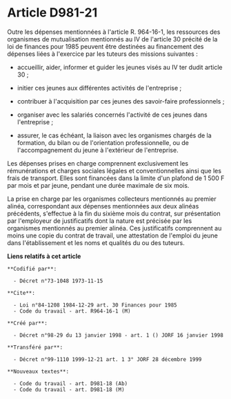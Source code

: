 # Article D981-21

Outre les dépenses mentionnées à l'article R. 964-16-1, les ressources des organismes de mutualisation mentionnés au IV de
l'article 30 précité de la loi de finances pour 1985 peuvent être destinées au financement des dépenses liées à l'exercice
par les tuteurs des missions suivantes :

- accueillir, aider, informer et guider les jeunes visés au IV ter dudit article 30 ;

- initier ces jeunes aux différentes activités de l'entreprise ;

- contribuer à l'acquisition par ces jeunes des savoir-faire professionnels ;

- organiser avec les salariés concernés l'activité de ces jeunes dans l'entreprise ;

- assurer, le cas échéant, la liaison avec les organismes chargés de la formation, du bilan ou de l'orientation
professionnelle, ou de l'accompagnement du jeune à l'extérieur de l'entreprise.

Les dépenses prises en charge comprennent exclusivement les rémunérations et charges sociales légales et conventionnelles
ainsi que les frais de transport. Elles sont financées dans la limite d'un plafond de 1 500 F par mois et par jeune, pendant
une durée maximale de six mois.

La prise en charge par les organismes collecteurs mentionnés au premier alinéa, correspondant aux dépenses mentionnées aux
deux alinéas précédents, s'effectue à la fin du sixième mois du contrat, sur présentation par l'employeur de justificatifs
dont la nature est précisée par les organismes mentionnés au premier alinéa. Ces justificatifs comprennent au moins une copie
du contrat de travail, une attestation de l'emploi du jeune dans l'établissement et les noms et qualités du ou des tuteurs.

**Liens relatifs à cet article**

	**Codifié par**:

	  - Décret n°73-1048 1973-11-15

	**Cite**:

	  - Loi n°84-1208 1984-12-29 art. 30 Finances pour 1985
	  - Code du travail - art. R964-16-1 (M)

	**Créé par**:

	  - Décret n°98-29 du 13 janvier 1998 - art. 1 () JORF 16 janvier 1998

	**Transféré par**:

	  - Décret n°99-1110 1999-12-21 art. 1 3° JORF 28 décembre 1999

	**Nouveaux textes**:

	  - Code du travail - art. D981-18 (Ab)
	  - Code du travail - art. D981-18 (M)
